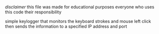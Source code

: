 *disclaimer* this file was made for educational purposes everyone who uses this code their responsibility

simple keylogger that monitors the keyboard strokes and mouse left click then sends the information to a specified IP address and port
